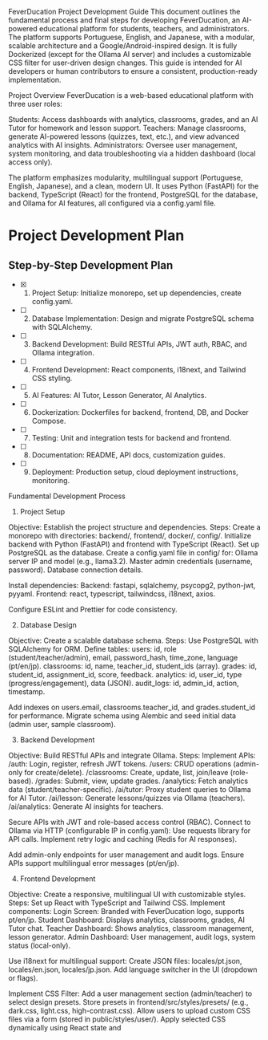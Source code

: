 FeverDucation Project Development Guide
This document outlines the fundamental process and final steps for developing FeverDucation, an AI-powered educational platform for students, teachers, and administrators. The platform supports Portuguese, English, and Japanese, with a modular, scalable architecture and a Google/Android-inspired design. It is fully Dockerized (except for the Ollama AI server) and includes a customizable CSS filter for user-driven design changes. This guide is intended for AI developers or human contributors to ensure a consistent, production-ready implementation.

Project Overview
FeverDucation is a web-based educational platform with three user roles:

Students: Access dashboards with analytics, classrooms, grades, and an AI Tutor for homework and lesson support.
Teachers: Manage classrooms, generate AI-powered lessons (quizzes, text, etc.), and view advanced analytics with AI insights.
Administrators: Oversee user management, system monitoring, and data troubleshooting via a hidden dashboard (local access only).

The platform emphasizes modularity, multilingual support (Portuguese, English, Japanese), and a clean, modern UI. It uses Python (FastAPI) for the backend, TypeScript (React) for the frontend, PostgreSQL for the database, and Ollama for AI features, all configured via a config.yaml file.

# Project Development Plan

## Step-by-Step Development Plan

- [x] 1. Project Setup: Initialize monorepo, set up dependencies, create config.yaml.
- [ ] 2. Database Implementation: Design and migrate PostgreSQL schema with SQLAlchemy.
- [ ] 3. Backend Development: Build RESTful APIs, JWT auth, RBAC, and Ollama integration.
- [ ] 4. Frontend Development: React components, i18next, and Tailwind CSS styling.
- [ ] 5. AI Features: AI Tutor, Lesson Generator, AI Analytics.
- [ ] 6. Dockerization: Dockerfiles for backend, frontend, DB, and Docker Compose.
- [ ] 7. Testing: Unit and integration tests for backend and frontend.
- [ ] 8. Documentation: README, API docs, customization guides.
- [ ] 9. Deployment: Production setup, cloud deployment instructions, monitoring.

Fundamental Development Process
1. Project Setup

Objective: Establish the project structure and dependencies.
Steps:
Create a monorepo with directories: backend/, frontend/, docker/, config/.
Initialize backend with Python (FastAPI) and frontend with TypeScript (React).
Set up PostgreSQL as the database.
Create a config.yaml file in config/ for:
Ollama server IP and model (e.g., llama3.2).
Master admin credentials (username, password).
Database connection details.


Install dependencies:
Backend: fastapi, sqlalchemy, psycopg2, python-jwt, pyyaml.
Frontend: react, typescript, tailwindcss, i18next, axios.


Configure ESLint and Prettier for code consistency.



2. Database Design

Objective: Create a scalable database schema.
Steps:
Use PostgreSQL with SQLAlchemy for ORM.
Define tables:
users: id, role (student/teacher/admin), email, password_hash, time_zone, language (pt/en/jp).
classrooms: id, name, teacher_id, student_ids (array).
grades: id, student_id, assignment_id, score, feedback.
analytics: id, user_id, type (progress/engagement), data (JSON).
audit_logs: id, admin_id, action, timestamp.


Add indexes on users.email, classrooms.teacher_id, and grades.student_id for performance.
Migrate schema using Alembic and seed initial data (admin user, sample classroom).



3. Backend Development

Objective: Build RESTful APIs and integrate Ollama.
Steps:
Implement APIs:
/auth: Login, register, refresh JWT tokens.
/users: CRUD operations (admin-only for create/delete).
/classrooms: Create, update, list, join/leave (role-based).
/grades: Submit, view, update grades.
/analytics: Fetch analytics data (student/teacher-specific).
/ai/tutor: Proxy student queries to Ollama for AI Tutor.
/ai/lesson: Generate lessons/quizzes via Ollama (teachers).
/ai/analytics: Generate AI insights for teachers.


Secure APIs with JWT and role-based access control (RBAC).
Connect to Ollama via HTTP (configurable IP in config.yaml):
Use requests library for API calls.
Implement retry logic and caching (Redis for AI responses).


Add admin-only endpoints for user management and audit logs.
Ensure APIs support multilingual error messages (pt/en/jp).



4. Frontend Development

Objective: Create a responsive, multilingual UI with customizable styles.
Steps:
Set up React with TypeScript and Tailwind CSS.
Implement components:
Login Screen: Branded with FeverDucation logo, supports pt/en/jp.
Student Dashboard: Displays analytics, classrooms, grades, AI Tutor chat.
Teacher Dashboard: Shows analytics, classroom management, lesson generator.
Admin Dashboard: User management, audit logs, system status (local-only).


Use i18next for multilingual support:
Create JSON files: locales/pt.json, locales/en.json, locales/jp.json.
Add language switcher in the UI (dropdown or flags).


Implement CSS Filter:
Add a user management section (admin/teacher) to select design presets.
Store presets in frontend/src/styles/presets/ (e.g., dark.css, light.css, high-contrast.css).
Allow users to upload custom CSS files via a form (stored in public/styles/user/).
Apply selected CSS dynamically using React state and <style> tags.


Host fonts and styles locally:
Download Roboto (for en/pt) and Noto Sans JP (for jp) from Google Fonts.
Store in frontend/public/fonts/ and reference in CSS (@font-face).
Store Tailwind-generated CSS in frontend/public/styles/base.css.


Ensure WCAG 2.1 compliance (keyboard navigation, ARIA labels).



5. AI Integration

Objective: Enable AI Tutor, Lesson Generator, and Analytics.
Steps:
AI Tutor:
Create a chat interface for students to query Ollama.
Process responses to guide without direct answers (e.g., hints, explanations).


Lesson Generator:
Allow teachers to input parameters (topic, type: quiz/lesson/text, difficulty).
Send to Ollama and format output (e.g., JSON for quizzes).


AI Analytics:
Analyze student data (grades, activity) via Ollama.
Generate insights (e.g., “Student X struggles with algebra”).


Cache AI responses in Redis to reduce Ollama load.
Add error handling for Ollama downtime.



6. Dockerization

Objective: Containerize the application for production.
Steps:
Create Dockerfiles:
Backend: Use python:3.11-slim, install dependencies, copy backend/.
Frontend: Use node:18, build React app, serve with Nginx.
Database: Use postgres:15, initialize with schema.


Write docker-compose.yml:
Services: backend, frontend, db, redis.
Environment variables: Database URL, Ollama IP, JWT secret.
Network: Internal bridge network.


Exclude Ollama (runs on separate server, e.g., 192.168.15.115).
Test locally with docker-compose up.



7. Testing

Objective: Ensure reliability and functionality.
Steps:
Backend: Write unit tests with pytest for APIs and Ollama integration.
Frontend: Use Jest and React Testing Library for component tests.
Integration: Test API-frontend communication and language switching.
Test CSS filter: Verify preset switching and custom CSS uploads.
Validate multilingual support (pt/en/jp) and font rendering.



8. Documentation

Objective: Provide clear setup and customization guides.
Steps:
Create README.md:
Project overview, setup instructions, Docker commands.
Configuration guide for config.yaml (Ollama, database).
Customization instructions for CSS presets and language files.


Generate OpenAPI documentation for APIs (via FastAPI /docs).
Document CSS filter usage and font hosting.




Final Steps for Completion

Code Review:

Validate code against requirements (modularity, multilingual support, AI integration).
Ensure no external font/style CDNs are used (all hosted in frontend/public/).


Production Deployment:

Deploy Docker containers on a cloud provider (e.g., AWS ECS, GCP Cloud Run).
Configure reverse proxy (Nginx) for HTTPS.
Set up monitoring (Prometheus) and logging (Loki).


User Testing:

Test with sample users (student, teacher, admin) in pt/en/jp.
Verify AI features (Tutor, Lesson Generator, Analytics).
Confirm CSS filter functionality and style customization.


Community Customization:

Publish frontend/public/styles/ and frontend/locales/ to a GitHub repository.
Provide templates for custom CSS presets and language files.
Encourage contributions via pull requests.


Maintenance Plan:

Schedule regular updates for Ollama models and dependencies.
Monitor audit logs for admin actions and system issues.
Add new languages (e.g., Spanish, French) as needed.




Style Description
The UI follows a Google/Android-inspired aesthetic:

Colors: Material Design palette (primary: #6200EE, secondary: #03DAC6, background: #F5F5F5).
Typography:
Roboto: Used for English and Portuguese (weights: 400, 500, 700).
Noto Sans JP: Used for Japanese (weights: 400, 500, 700).
Fonts are downloaded and hosted in frontend/public/fonts/ to avoid CDN dependencies.


Layout: Clean, minimal, with card-based components and rounded corners.
Animations: Subtle transitions (e.g., 0.3s ease-in-out for hover effects).
Customization:
CSS filter allows users to switch between presets (e.g., dark, light, high-contrast).
Custom CSS uploads are stored in public/styles/user/ and applied dynamically.
Presets are defined in frontend/src/styles/presets/ (e.g., --primary-color, --font-family).




Additional Details

Languages: Support Portuguese (Brazil), English (US), and Japanese. Extendable via locales/ files.
CSS Filter:
Accessible in user management (admin/teacher roles).
Options: Select preset, upload custom CSS, preview changes.
Store user preferences in users table (style_preference column).


Local Assets:
Fonts: frontend/public/fonts/roboto/, frontend/public/fonts/noto-sans-jp/.
Styles: frontend/public/styles/base.css, frontend/public/styles/presets/.


Security:
Admin dashboard accessible only on local server (e.g., 127.0.0.1 or 192.168.15.115).
Encrypt sensitive data (passwords, API keys) with bcrypt and environment variables.


Modularity:
Backend: Separate modules for auth, classrooms, AI, analytics.
Frontend: Reusable React components and hooks.
Easy upgrades via clear folder structure and documentation.




Deliverables

Full codebase: backend/, frontend/, docker/, config/.
config.yaml for Ollama, database, and admin settings.
Locally hosted fonts and styles in frontend/public/.
CSS filter implementation with preset and custom upload support.
Comprehensive README.md and OpenAPI docs.
Test suites for backend and frontend.
Public GitHub repository for styles and locales.


This guide ensures FeverDucation is developed with modularity, scalability, and user-driven customization, ready for production and future upgrades.
